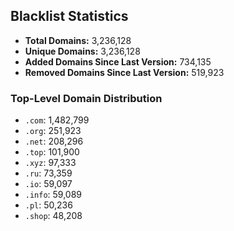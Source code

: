 ## Blacklist Statistics

- **Total Domains:** 3,236,128
- **Unique Domains:** 3,236,128
- **Added Domains Since Last Version:** 734,135
- **Removed Domains Since Last Version:** 519,923

### Top-Level Domain Distribution

-  `.com`: 1,482,799
-  `.org`: 251,923
-  `.net`: 208,296
-  `.top`: 101,900
-  `.xyz`: 97,333
-  `.ru`: 73,359
-  `.io`: 59,097
-  `.info`: 59,089
-  `.pl`: 50,236
-  `.shop`: 48,208
